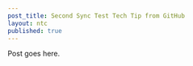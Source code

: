 ```yaml
---
post_title: Second Sync Test Tech Tip from GitHub
layout: ntc
published: true
---
```

Post goes here.